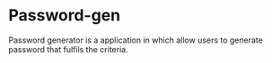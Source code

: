# Password-gen

Password generator is a application in which allow users to  generate password that fulfils the criteria. 

